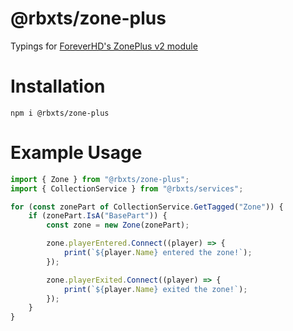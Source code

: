 # @rbxts/zone-plus
Typings for [ForeverHD's ZonePlus v2 module](https://1foreverhd.github.io/ZonePlus/)

# Installation
`npm i @rbxts/zone-plus`

# Example Usage
```ts
import { Zone } from "@rbxts/zone-plus";
import { CollectionService } from "@rbxts/services";

for (const zonePart of CollectionService.GetTagged("Zone")) {
	if (zonePart.IsA("BasePart")) {
		const zone = new Zone(zonePart);

		zone.playerEntered.Connect((player) => {
			print(`${player.Name} entered the zone!`);
		});

		zone.playerExited.Connect((player) => {
			print(`${player.Name} exited the zone!`);
		});
	}
}
```
